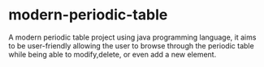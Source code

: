 # modern-periodic-table
A modern periodic table project using java programming language, it aims to be user-friendly allowing the user to browse through the periodic table while being able to modify,delete, or even add a new element.
